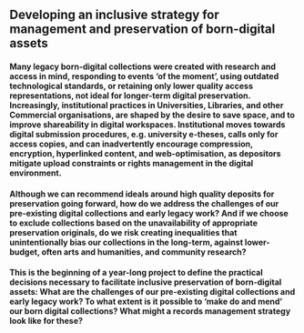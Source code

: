 ## Developing an inclusive strategy for management and preservation of born-digital assets

#### Many legacy born-digital collections were created with research and access in mind, responding to events ‘of the moment’, using outdated technological standards, or retaining only lower quality access representations, not ideal for longer-term digital preservation. Increasingly, institutional practices in Universities, Libraries, and other Commercial organisations, are shaped by the desire to save space, and to improve shareability in digital workspaces. Institutional moves towards digital submission procedures, e.g. university e-theses, calls only for access copies, and can inadvertently encourage compression, encryption, hyperlinked content, and web-optimisation, as depositors mitigate upload constraints or rights management in the digital environment.  

#### Although we can recommend ideals around high quality deposits for preservation going forward, how do we address the challenges of our pre-existing digital collections and early legacy work? And if we choose to exclude collections based on the unavailability of appropriate preservation originals, do we risk creating inequalities that unintentionally bias our collections in the long-term, against lower-budget, often arts and humanities, and community research?

#### This is the beginning of a year-long project to define the practical decisions necessary to facilitate inclusive preservation of born-digital assets: What are the challenges of our pre-existing digital collections and early legacy work? To what extent is it possible to ‘make do and mend’ our born digital collections? What might a records management strategy look like for these?

